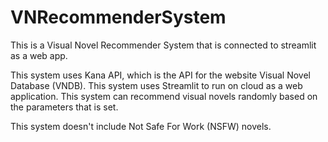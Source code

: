 # VNRecommenderSystem

This is a Visual Novel Recommender System that is connected to streamlit as a web app.

This system uses Kana API, which is the API for the website Visual Novel Database (VNDB). This system uses Streamlit to run on cloud as a web application. This system can recommend visual novels randomly based on the parameters that is set.

This system doesn't include Not Safe For Work (NSFW) novels.
